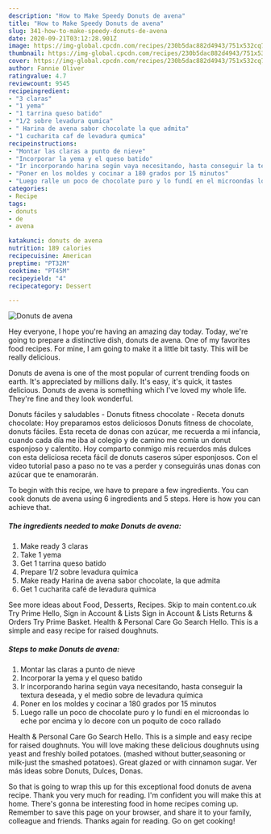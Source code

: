 ```yaml
---
description: "How to Make Speedy Donuts de avena"
title: "How to Make Speedy Donuts de avena"
slug: 341-how-to-make-speedy-donuts-de-avena
date: 2020-09-21T03:12:28.901Z
image: https://img-global.cpcdn.com/recipes/230b5dac882d4943/751x532cq70/donuts-de-avena-foto-principal.jpg
thumbnail: https://img-global.cpcdn.com/recipes/230b5dac882d4943/751x532cq70/donuts-de-avena-foto-principal.jpg
cover: https://img-global.cpcdn.com/recipes/230b5dac882d4943/751x532cq70/donuts-de-avena-foto-principal.jpg
author: Fannie Oliver
ratingvalue: 4.7
reviewcount: 9545
recipeingredient:
- "3 claras"
- "1 yema"
- "1 tarrina queso batido"
- "1/2 sobre levadura qumica"
- " Harina de avena sabor chocolate la que admita"
- "1 cucharita caf de levadura qumica"
recipeinstructions:
- "Montar las claras a punto de nieve"
- "Incorporar la yema y el queso batido"
- "Ir incorporando harina según vaya necesitando, hasta conseguir la textura deseada, y el medio sobre de levadura química"
- "Poner en los moldes y cocinar a 180 grados por 15 minutos"
- "Luego ralle un poco de chocolate puro y lo fundí en el microondas lo eche por encima y lo decore con un poquito de coco rallado"
categories:
- Recipe
tags:
- donuts
- de
- avena

katakunci: donuts de avena 
nutrition: 189 calories
recipecuisine: American
preptime: "PT32M"
cooktime: "PT45M"
recipeyield: "4"
recipecategory: Dessert

---
```



![Donuts de avena](https://img-global.cpcdn.com/recipes/230b5dac882d4943/751x532cq70/donuts-de-avena-foto-principal.jpg)

Hey everyone, I hope you're having an amazing day today. Today, we're going to prepare a distinctive dish, donuts de avena. One of my favorites food recipes. For mine, I am going to make it a little bit tasty. This will be really delicious.

Donuts de avena is one of the most popular of current trending foods on earth. It's appreciated by millions daily. It's easy, it's quick, it tastes delicious. Donuts de avena is something which I've loved my whole life. They're fine and they look wonderful.

Donuts fáciles y saludables - Donuts fitness chocolate - Receta donuts chocolate: Hoy preparamos estos deliciosos Donuts fitness de chocolate, donuts fáciles. Esta receta de donas con azúcar, me recuerda a mi infancia, cuando cada día me iba al colegio y de camino me comía un donut esponjoso y calentito. Hoy comparto conmigo mis recuerdos más dulces con esta deliciosa receta fácil de donuts caseros súper esponjosos. Con el video tutorial paso a paso no te vas a perder y conseguirás unas donas con azúcar que te enamorarán.


To begin with this recipe, we have to prepare a few ingredients. You can cook donuts de avena using 6 ingredients and 5 steps. Here is how you can achieve that.

<!--inarticleads1-->

##### The ingredients needed to make Donuts de avena:

1. Make ready 3 claras
1. Take 1 yema
1. Get 1 tarrina queso batido
1. Prepare 1/2 sobre levadura química
1. Make ready  Harina de avena sabor chocolate, la que admita
1. Get 1 cucharita café de levadura química


See more ideas about Food, Desserts, Recipes. Skip to main content.co.uk Try Prime Hello, Sign in Account &amp; Lists Sign in Account &amp; Lists Returns &amp; Orders Try Prime Basket. Health &amp; Personal Care Go Search Hello. This is a simple and easy recipe for raised doughnuts. 

<!--inarticleads2-->

##### Steps to make Donuts de avena:

1. Montar las claras a punto de nieve
1. Incorporar la yema y el queso batido
1. Ir incorporando harina según vaya necesitando, hasta conseguir la textura deseada, y el medio sobre de levadura química
1. Poner en los moldes y cocinar a 180 grados por 15 minutos
1. Luego ralle un poco de chocolate puro y lo fundí en el microondas lo eche por encima y lo decore con un poquito de coco rallado


Health &amp; Personal Care Go Search Hello. This is a simple and easy recipe for raised doughnuts. You will love making these delicious doughnuts using yeast and freshly boiled potatoes. (mashed without butter,seasoning or milk-just the smashed potatoes). Great glazed or with cinnamon sugar. Ver más ideas sobre Donuts, Dulces, Donas. 

So that is going to wrap this up for this exceptional food donuts de avena recipe. Thank you very much for reading. I'm confident you will make this at home. There's gonna be interesting food in home recipes coming up. Remember to save this page on your browser, and share it to your family, colleague and friends. Thanks again for reading. Go on get cooking!

